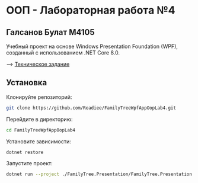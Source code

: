 # ООП - Лабораторная работа №4
## Галсанов Булат M4105

Учебный проект на основе Windows Presentation Foundation (WPF), созданный с использованием .NET Core 8.0.

--> [Техническое задание](https://docs.google.com/document/d/1o9R8sY9JY9EKbVDyOtJi2GN3rn13ZlvsUnfql9NWRoM)

## Установка

Клонируйте репозиторий:
```sh
git clone https://github.com/Readiee/FamilyTreeWpfAppOopLab4.git
```

Перейдите в директорию:
```sh
cd FamilyTreeWpfAppOopLab4
```

Установите зависимости:
```sh
dotnet restore
```

Запустите проект:
```sh
dotnet run --project ./FamilyTree.Presentation/FamilyTree.Presentation.csproj
```
